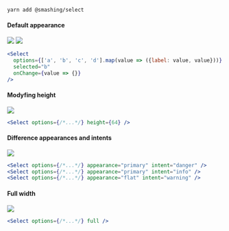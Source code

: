 ```sh
yarn add @smashing/select
```

#### Default appearance

![](https://i.imgur.com/qyYFWJd.png)
![](https://i.imgur.com/zWbnORu.png)

```jsx
<Select
  options={['a', 'b', 'c', 'd'].map(value => ({label: value, value}))}
  selected="b"
  onChange={value => {}}
/>
```

#### Modyfing height

![](https://i.imgur.com/vWvvtZp.png)

```jsx
<Select options={/*...*/} height={64} />
```

#### Difference appearances and intents

![](https://i.imgur.com/E8nr1oR.png)

```jsx
<Select options={/*...*/} appearance="primary" intent="danger" />
<Select options={/*...*/} appearance="primary" intent="info" />
<Select options={/*...*/} appearance="flat" intent="warning" />
```

#### Full width

![](https://i.imgur.com/SXGHtrY.png)

```jsx
<Select options={/*...*/} full />
```
